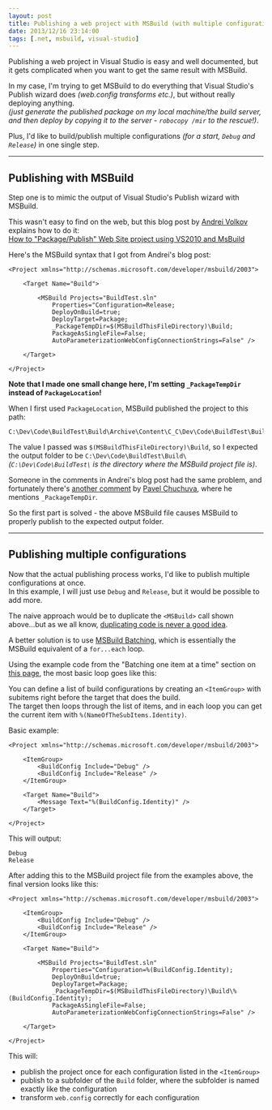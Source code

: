 ```yaml
---
layout: post
title: Publishing a web project with MSBuild (with multiple configurations)
date: 2013/12/16 23:14:00
tags: [.net, msbuild, visual-studio]
---
```


Publishing a web project in Visual Studio is easy and well documented, but it gets complicated when you want to get the same result with MSBuild.

In my case, I'm trying to get MSBuild to do everything that Visual Studio's Publish wizard does *(web.config transforms etc.)*, but without really deploying anything.  
*(just generate the published package on my local machine/the build server, and then deploy by copying it to the server - `robocopy /mir` to the rescue!)*.

Plus, I'd like to build/publish multiple configurations *(for a start, `Debug` and `Release`)* in one single step.

---

## Publishing with MSBuild

Step one is to mimic the output of Visual Studio's Publish wizard with MSBuild.

This wasn't easy to find on the web, but this blog post by [Andrei Volkov](http://www.zvolkov.com/) explains how to do it:  
[How to "Package/Publish" Web Site project using VS2010 and MsBuild](http://www.zvolkov.com/clog/2010/05/18/how-to-packagepublish-web-site-project-using-vs2010-and-msbuild/)

Here's the MSBuild syntax that I got from Andrei's blog post:

	<Project xmlns="http://schemas.microsoft.com/developer/msbuild/2003">

		<Target Name="Build">

			<MSBuild Projects="BuildTest.sln"
				Properties="Configuration=Release;
				DeployOnBuild=true;
				DeployTarget=Package;
				_PackageTempDir=$(MSBuildThisFileDirectory)\Build;
				PackageAsSingleFile=False;
				AutoParameterizationWebConfigConnectionStrings=False" />            
			
		</Target>
		
	</Project>

**Note that I made one small change here, I'm setting `_PackageTempDir` instead of `PackageLocation`!**

When I first used `PackageLocation`, MSBuild published the project to this path:

	C:\Dev\Code\BuildTest\Build\Archive\Content\C_C\Dev\Code\BuildTest\BuildTest\obj\Release\Package\PackageTmp

The value I passed was `$(MSBuildThisFileDirectory)\Build`, so I expected the output folder to be `C:\Dev\Code\BuildTest\Build\` *(`C:\Dev\Code\BuildTest\` is the directory where the MSBuild project file is)*.

Someone in the comments in Andrei's blog post had the same problem, and fortunately there's [another comment](http://www.zvolkov.com/clog/2010/05/18/how-to-packagepublish-web-site-project-using-vs2010-and-msbuild/#comment-1618) by [Pavel Chuchuva](http://chuchuva.com/pavel/), where he mentions `_PackageTempDir`.

So the first part is solved - the above MSBuild file causes MSBuild to properly publish to the expected output folder.

---

## Publishing multiple configurations

Now that the actual publishing process works, I'd like to publish multiple configurations at once.  
In this example, I will just use `Debug` and `Release`, but it would be possible to add more.

The naive approach would be to duplicate the `<MSBuild>` call shown above...but as we all know, [duplicating code is never a good idea](http://en.wikipedia.org/wiki/Duplicate_code#Problems_associated_with_duplicate_code).

A better solution is to use [MSBuild Batching](http://msdn.microsoft.com/en-us/library/ms171473.aspx), which is essentially the MSBuild equivalent of a `for...each` loop.

Using the example code from the "Batching one item at a time" section on [this page](http://msdn.microsoft.com/en-us/library/ms171474.aspx), the most basic loop goes like this:

You can define a list of build configurations by creating an `<ItemGroup>` with subitems right before the target that does the build.  
The target then loops through the list of items, and in each loop you can get the current item with `%(NameOfTheSubItems.Identity)`.

Basic example:

	<Project xmlns="http://schemas.microsoft.com/developer/msbuild/2003">

		<ItemGroup>
			<BuildConfig Include="Debug" />
			<BuildConfig Include="Release" />
		</ItemGroup>
		
		<Target Name="Build">
			<Message Text="%(BuildConfig.Identity)" />
		</Target>
		
	</Project>

This will output:

	Debug
	Release

After adding this to the MSBuild project file from the examples above, the final version looks like this:

	<Project xmlns="http://schemas.microsoft.com/developer/msbuild/2003">

		<ItemGroup>
			<BuildConfig Include="Debug" />
			<BuildConfig Include="Release" />
		</ItemGroup>
		
		<Target Name="Build">

			<MSBuild Projects="BuildTest.sln"
				Properties="Configuration=%(BuildConfig.Identity);
				DeployOnBuild=true;
				DeployTarget=Package;
				_PackageTempDir=$(MSBuildThisFileDirectory)\Build\%(BuildConfig.Identity);
				PackageAsSingleFile=False;
				AutoParameterizationWebConfigConnectionStrings=False" />            
			
		</Target>
		
	</Project>

This will:

- publish the project once for each configuration listed in the `<ItemGroup>`
- publish to a subfolder of the `Build` folder, where the subfolder is named exactly like the configuration
- transform `web.config` correctly for each configuration